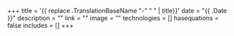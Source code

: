 +++
title = '{{ replace .TranslationBaseName "-" " " | title}}'
date = "{{ .Date }}"
description = ""
link = ""
image = ""
technologies = []
hasequations = false
includes = []
+++
